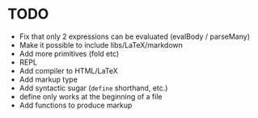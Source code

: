 # TODO
* Fix that only 2 expressions can be evaluated (evalBody / parseMany)
* Make it possible to include libs/LaTeX/markdown
* Add more primitives (fold etc)
* REPL
* Add compiler to HTML/LaTeX
* Add markup type
* Add syntactic sugar (`define` shorthand, etc.)
* define only works at the beginning of a file
* Add functions to produce markup

